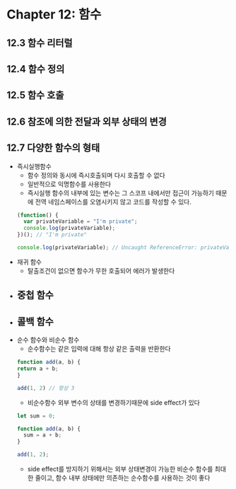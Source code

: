 # Chapter 12: 함수

## 12.3 함수 리터럴

## 12.4 함수 정의

## 12.5 함수 호출
## 12.6 참조에 의한 전달과 외부 상태의 변경
## 12.7 다양한 함수의 형태
+ 즉시실행함수
  - 함수 정의와 동시에 즉시호출되며 다시 호출할 수 없다
  - 일반적으로 익명함수를 사용한다
  - 즉시실행 함수의 내부에 있는 변수는 그 스코프 내에서만 접근이 가능하기 때문에 전역 네임스페이스를 오염시키지 않고 코드를 작성할 수 있다.  
  ``` javascript
  (function() {
    var privateVariable = "I'm private";
    console.log(privateVariable);
  })(); // "I'm private"

  console.log(privateVariable); // Uncaught ReferenceError: privateVariable is not defined
  ```
+ 재귀 함수
  - 탈출조건이 없으면 함수가 무한 호출되어 에러가 발생한다
+ 중첩 함수
  - 
+ 콜백 함수
  - 
+ 순수 함수와 비순수 함수
  - 순수함수는 같은 입력에 대해 항상 같은 출력을 반환한다
  ``` javascript
  function add(a, b) {
  return a + b;
  }

  add(1, 2) // 항상 3
  ```
  - 비순수함수 외부 변수의 상태를 변경하기때문에 side effect가 있다
  ``` javascript
  let sum = 0;

  function add(a, b) {
    sum = a + b;
  }

  add(1, 2);
  ```
  - side effect를 방지하기 위해서는 외부 상태변경이 가능한 비순수 함수를 최대한 줄이고, 함수 내부 상태에만 의존하는 순수함수를 사용하는 것이 좋다
  
